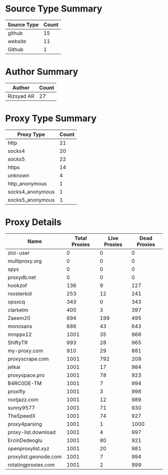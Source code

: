 # Source Type Summary

| Source Type | Count |
|-------------|-------|
| github | 15 |
| website | 11 |
| Github | 1 |


# Author Summary

| Author | Count |
|--------|-------|
| Rizsyad AR | 27 |


# Proxy Type Summary

| Proxy Type | Count |
|------------|-------|
| http | 21 |
| socks4 | 20 |
| socks5 | 22 |
| https | 14 |
| unknown | 4 |
| http_anonymous | 1 |
| socks4_anonymous | 1 |
| socks5_anonymous | 1 |


# Proxy Details

| Name | Total Proxies | Live Proxies | Dead Proxies |
|------|---------------|--------------|---------------|
| zloi-user | 0 | 0 | 0 |
| multiproxy.org | 0 | 0 | 0 |
| spys | 0 | 0 | 0 |
| proxydb.net | 0 | 0 | 0 |
| hookzof | 136 | 9 | 127 |
| roosterkid | 253 | 12 | 241 |
| opsxcq | 343 | 0 | 343 |
| clarketm | 400 | 3 | 397 |
| Zaeem20 | 694 | 199 | 495 |
| monosans | 686 | 43 | 643 |
| mmppx12 | 1001 | 35 | 966 |
| ShiftyTR | 993 | 28 | 965 |
| my-proxy.com | 910 | 29 | 881 |
| proxyscrape.com | 1001 | 792 | 209 |
| jetkai | 1001 | 17 | 984 |
| proxyspace.pro | 1001 | 78 | 923 |
| B4RC0DE-TM | 1001 | 7 | 994 |
| proxifly | 1001 | 3 | 998 |
| rootjazz.com | 1001 | 12 | 989 |
| sunny9577 | 1001 | 71 | 930 |
| TheSpeedX | 1001 | 74 | 927 |
| proxy4parsing | 1001 | 1 | 1000 |
| proxy-list.download | 1001 | 4 | 997 |
| ErcinDedeoglu | 1001 | 80 | 921 |
| openproxylist.xyz | 1001 | 20 | 981 |
| proxylist.geonode.com | 1001 | 7 | 994 |
| rotatingproxies.com | 1001 | 2 | 999 |
